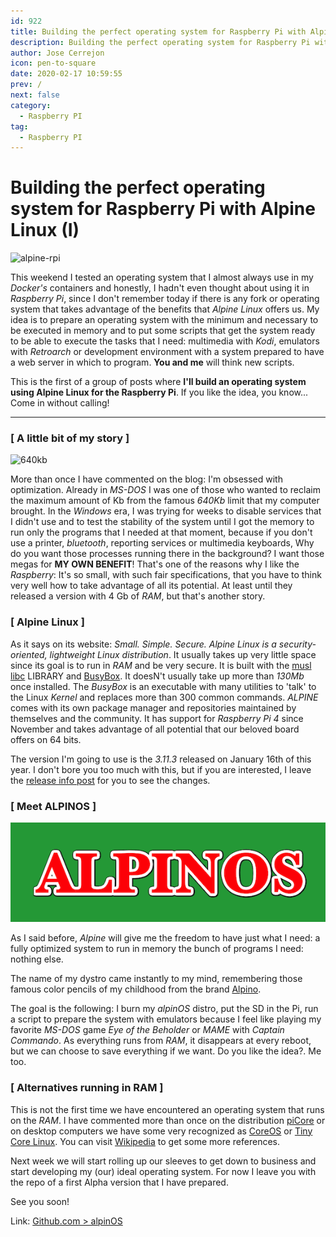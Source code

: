 ```yaml
---
id: 922
title: Building the perfect operating system for Raspberry Pi with Alpine Linux (I)
description: Building the perfect operating system for Raspberry Pi with Alpine Linux (I)
author: Jose Cerrejon
icon: pen-to-square
date: 2020-02-17 10:59:55
prev: /
next: false
category:
  - Raspberry PI
tag:
  - Raspberry PI
---
```


# Building the perfect operating system for Raspberry Pi with Alpine Linux (I)

![alpine-rpi](/images/2020/02/alpine-linux-rpi.png)

This weekend I tested an operating system that I almost always use in my *Docker's* containers and honestly, I hadn't even thought about using it in *Raspberry Pi*, since I don't remember today if there is any fork or operating system that takes advantage of the benefits that *Alpine Linux* offers us. My idea is to prepare an operating system with the minimum and necessary to be executed in memory and to put some scripts that get the system ready to be able to execute the tasks that I need: multimedia with *Kodi*, emulators with *Retroarch* or development environment with a system prepared to have a web server in which to program. **You and me** will think new scripts.

This is the first of a group of posts where **I'll build an operating system using Alpine Linux for the Raspberry Pi**. If you like the idea, you know... Come in without calling!

- - -
###  [ A little bit of my story ]

![640kb](/images/2020/02/640-kb.jpg)

More than once I have commented on the blog: I'm obsessed with optimization. Already in *MS-DOS* I was one of those who wanted to reclaim  the maximum amount of Kb from the famous *640Kb* limit that my computer brought. In the *Windows* era, I was trying for weeks to disable services that I didn't use and to test the stability of the system until I got the memory to run only the programs that I needed at that moment, because if you don't use a printer, *bluetooth*, reporting services or multimedia keyboards, Why do you want those processes running there in the background? I want those megas for **MY OWN BENEFIT**! That's one of the reasons why I like the *Raspberry*: It's so small, with such fair specifications, that you have to think very well how to take advantage of all its potential. At least until they released a version with 4 Gb of *RAM*, but that's another story.

###  [ Alpine Linux ]

As it says on its website: *Small. Simple. Secure. Alpine Linux is a security-oriented, lightweight Linux distribution*. It usually takes up very little space since its goal is to run in *RAM* and be very secure. It is built with the [musl libc](https://www.musl-libc.org/intro.html) LIBRARY and [BusyBox](https://es.wikipedia.org/wiki/Busybox). It doesN't usually take up more than *130Mb* once installed. The *BusyBox* is an executable with many utilities to 'talk' to the Linux *Kernel* and replaces more than 300 common commands. *ALPINE* comes with its own package manager and repositories maintained by themselves and the community. It has support for *Raspberry Pi 4* since November and takes advantage of all potential that our beloved board offers on 64 bits.

The version I'm going to use is the *3.11.3* released on January 16th of this year. I don't bore you too much with this, but if you are interested, I leave the [release info post](http://git.alpinelinux.org/cgit/aports/log/?h=v3.11.3) for you to see the changes.

###  [ Meet ALPINOS ]

![AlpinOS](https://github.com/jmcerrejon/alpinOS/raw/master/logo.png)

As I said before, *Alpine* will give me the freedom to have just what I need: a fully optimized system to run in memory the bunch of programs I need: nothing else.

The name of my dystro came instantly to my mind, remembering those famous color pencils of my childhood from the brand [Alpino](http://www.alpino.eu/alpino/en/).

The goal is the following: I burn my *alpinOS* distro, put the SD in the Pi, run a script to prepare the system with emulators because I feel like playing my favorite *MS-DOS* game *Eye of the Beholder* or *MAME* with *Captain Commando*. As everything runs from *RAM*, it disappears at every reboot, but we can choose to save everything if we want. Do you like the idea?. Me too.

###  [ Alternatives running in RAM ]

This is not the first time we have encountered an operating system that runs on the *RAM*. I have commented more than once on the distribution [piCore](/post.php?id=362) or on desktop computers we have some very recognized as [CoreOS](https://coreos.com) or [Tiny Core Linux](http://tinycorelinux.net). You can visit [Wikipedia](https://en.wikipedia.org/wiki/List_of_Linux_distributions_that_run_from_RAM) to get some more references.

Next week we will start rolling up our sleeves to get down to business and start developing my (our) ideal operating system. For now I leave you with the repo of a first Alpha version that I have prepared.

See you soon!

Link: [Github.com > alpinOS](https://github.com/jmcerrejon/alpinOS)
